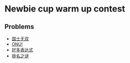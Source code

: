 # Newbie cup warm up contest

## Problems
- [国士无双](https://github.com/TzeHimSung/NewbieCupWarmup/blob/main/A/description.md)
- [ONU!](https://github.com/TzeHimSung/NewbieCupWarmup/blob/main/B/description.md)
- [好多表达式](https://github.com/TzeHimSung/NewbieCupWarmup/blob/main/C/description.md)
- [排名之谜](https://github.com/TzeHimSung/NewbieCupWarmup/blob/main/D/description.md)